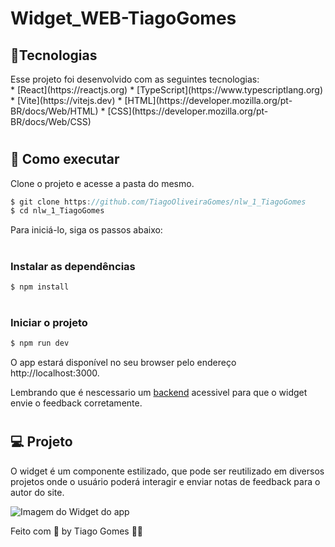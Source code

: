 # Widget_WEB-TiagoGomes

<h2>🧪Tecnologias</h2>
Esse projeto foi desenvolvido com as seguintes tecnologias: 
<br/>
* [React](https://reactjs.org)
* [TypeScript](https://www.typescriptlang.org)
* [Vite](https://vitejs.dev)
* [HTML](https://developer.mozilla.org/pt-BR/docs/Web/HTML)
* [CSS](https://developer.mozilla.org/pt-BR/docs/Web/CSS)


# <h2>🚀 Como executar</h2>
Clone o projeto e acesse a pasta do mesmo.

```javascript
$ git clone https://github.com/TiagoOliveiraGomes/nlw_1_TiagoGomes
$ cd nlw_1_TiagoGomes
```
Para iniciá-lo, siga os passos abaixo:

# <h3>Instalar as dependências</h3>
```javascript
$ npm install
```

# <h3>Iniciar o projeto</h3>
```javascript
$ npm run dev
```
O app estará disponível no seu browser pelo endereço http://localhost:3000.

Lembrando que é nescessario um [backend](https://github.com/TiagoOliveiraGomes/Nlw_1_server_TiagoGomes) acessivel para que o widget envie o feedback corretamente.

# <h2>💻 Projeto</h2>

O widget é um componente estilizado, que pode ser reutilizado em diversos projetos onde o usuário poderá interagir e enviar notas de feedback para o autor do site.

![Imagem do Widget do app](https://user-images.githubusercontent.com/70171892/167913413-a81ba7c1-7a81-425f-aba5-6cb58540cdf5.png)

Feito com 🧡 by Tiago Gomes 👋🏻 
